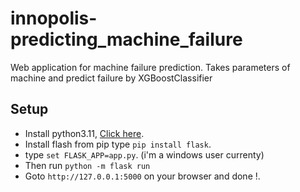 # innopolis-predicting_machine_failure
Web application for machine failure prediction. Takes parameters of machine and predict failure by XGBoostClassifier

## Setup
- Install python3.11, [Click here](https://www.python.org/downloads/release/python-3110/).
- Install flash from pip type ```pip install flask```.
- type ```set FLASK_APP=app.py```. (i'm a windows user currenty)
- Then run ```python -m flask run```
- Goto ```http://127.0.0.1:5000``` on your browser and done !.